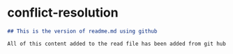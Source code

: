 # conflict-resolution
```md
## This is the version of readme.md using github

All of this content added to the read file has been added from git hub
```
